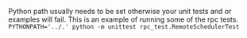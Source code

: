Python path usually needs to be set otherwise your unit tests and or examples will fail. 
This is an example of running some of the rpc tests.
``` PYTHONPATH='../.' python -m unittest rpc_test.RemoteSchedulerTest ```
